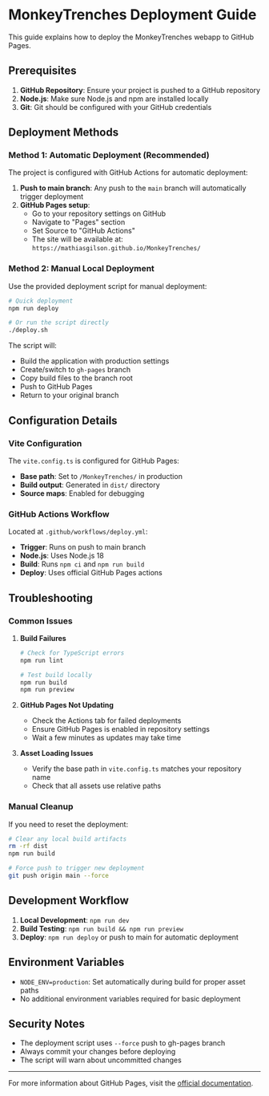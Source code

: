 # MonkeyTrenches Deployment Guide

This guide explains how to deploy the MonkeyTrenches webapp to GitHub Pages.

## Prerequisites

1. **GitHub Repository**: Ensure your project is pushed to a GitHub repository
2. **Node.js**: Make sure Node.js and npm are installed locally
3. **Git**: Git should be configured with your GitHub credentials

## Deployment Methods

### Method 1: Automatic Deployment (Recommended)

The project is configured with GitHub Actions for automatic deployment:

1. **Push to main branch**: Any push to the `main` branch will automatically trigger deployment
2. **GitHub Pages setup**: 
   - Go to your repository settings on GitHub
   - Navigate to "Pages" section
   - Set Source to "GitHub Actions"
   - The site will be available at: `https://mathiasgilson.github.io/MonkeyTrenches/`

### Method 2: Manual Local Deployment

Use the provided deployment script for manual deployment:

```bash
# Quick deployment
npm run deploy

# Or run the script directly
./deploy.sh
```

The script will:
- Build the application with production settings
- Create/switch to `gh-pages` branch
- Copy build files to the branch root
- Push to GitHub Pages
- Return to your original branch

## Configuration Details

### Vite Configuration

The `vite.config.ts` is configured for GitHub Pages:
- **Base path**: Set to `/MonkeyTrenches/` in production
- **Build output**: Generated in `dist/` directory
- **Source maps**: Enabled for debugging

### GitHub Actions Workflow

Located at `.github/workflows/deploy.yml`:
- **Trigger**: Runs on push to main branch
- **Node.js**: Uses Node.js 18
- **Build**: Runs `npm ci` and `npm run build`
- **Deploy**: Uses official GitHub Pages actions

## Troubleshooting

### Common Issues

1. **Build Failures**
   ```bash
   # Check for TypeScript errors
   npm run lint
   
   # Test build locally
   npm run build
   npm run preview
   ```

2. **GitHub Pages Not Updating**
   - Check the Actions tab for failed deployments
   - Ensure GitHub Pages is enabled in repository settings
   - Wait a few minutes as updates may take time

3. **Asset Loading Issues**
   - Verify the base path in `vite.config.ts` matches your repository name
   - Check that all assets use relative paths

### Manual Cleanup

If you need to reset the deployment:

```bash
# Clear any local build artifacts
rm -rf dist
npm run build

# Force push to trigger new deployment
git push origin main --force
```

## Development Workflow

1. **Local Development**: `npm run dev`
2. **Build Testing**: `npm run build && npm run preview`
3. **Deploy**: `npm run deploy` or push to main for automatic deployment

## Environment Variables

- `NODE_ENV=production`: Set automatically during build for proper asset paths
- No additional environment variables required for basic deployment

## Security Notes

- The deployment script uses `--force` push to gh-pages branch
- Always commit your changes before deploying
- The script will warn about uncommitted changes

---

For more information about GitHub Pages, visit the [official documentation](https://docs.github.com/en/pages).
